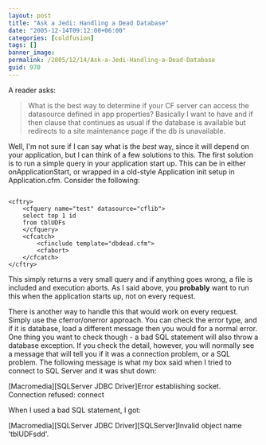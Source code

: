 ```yaml
---
layout: post
title: "Ask a Jedi: Handling a Dead Database"
date: "2005-12-14T09:12:00+06:00"
categories: [coldfusion]
tags: []
banner_image: 
permalink: /2005/12/14/Ask-a-Jedi-Handling-a-Dead-Database
guid: 970
---
```


A reader asks:

<blockquote>
What is the best way to determine if your CF server can access the datasource defined in app properties?  Basically I want to have and if then clause that continues as usual if the database is available but redirects to a site maintenance page if the db is unavailable.
</blockquote>

Well, I'm not sure if I can say what is the <i>best</i> way, since it will depend on your application, but I can think of a few solutions to this. The first solution is to run a simple query in your application start up. This can be in either onApplicationStart, or wrapped in a old-style Application init setup in Application.cfm. Consider the following:

<code>
&lt;cftry&gt;
	&lt;cfquery name="test" datasource="cflib"&gt;
	select top 1 id
	from tblUDFs
	&lt;/cfquery&gt;
	&lt;cfcatch&gt;
		&lt;cfinclude template="dbdead.cfm"&gt;
		&lt;cfabort&gt;
	&lt;/cfcatch&gt;
&lt;/cftry&gt;
</code>

This simply returns a very small query and if anything goes wrong, a file is included and execution aborts. As I said above, you <b>probably</b> want to run this when the application starts up, not on every request.

There is another way to handle this that would work on every request. Simply use the cferror/onerror approach. You can check the error type, and if it is database, load a different message then you would for a normal error. One thing you want to check though - a bad SQL statement will also throw a database exception. If you check the detail, however, you will normally see a message that will tell you if it was a connection problem, or a SQL problem. The following message is what my box said when I tried to connect to SQL Server and it was shut down:

[Macromedia][SQLServer JDBC Driver]Error establishing socket. Connection refused: connect

When I used a bad SQL statement, I got:

[Macromedia][SQLServer JDBC Driver][SQLServer]Invalid object name 'tblUDFsdd'.